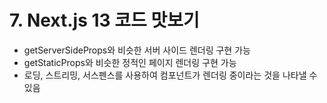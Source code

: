 # 7. Next.js 13 코드 맛보기

- getServerSideProps와 비슷한 서버 사이드 렌더링 구현 가능
- getStaticProps와 비슷한 정적인 페이지 렌더링 구현 가능
- 로딩, 스트리밍, 서스펜스를 사용하여 컴포넌트가 렌더링 중이라는 것을 나타낼 수 있음
